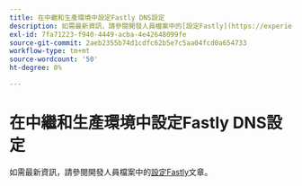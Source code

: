 ```yaml
---
title: 在中繼和生產環境中設定Fastly DNS設定
description: 如需最新資訊，請參閱開發人員檔案中的[設定Fastly](https://experienceleague.adobe.com/zh-hant/docs/commerce-cloud-service/user-guide/cdn/setup-fastly/fastly-configuration)文章。
exl-id: 7fa71223-f940-4449-acba-4e42648099fe
source-git-commit: 2aeb2355b74d1cdfc62b5e7c5aa04fcd0a654733
workflow-type: tm+mt
source-wordcount: '50'
ht-degree: 0%

---
```


# 在中繼和生產環境中設定Fastly DNS設定

如需最新資訊，請參閱開發人員檔案中的[設定Fastly](https://experienceleague.adobe.com/zh-hant/docs/commerce-cloud-service/user-guide/cdn/setup-fastly/fastly-configuration)文章。
